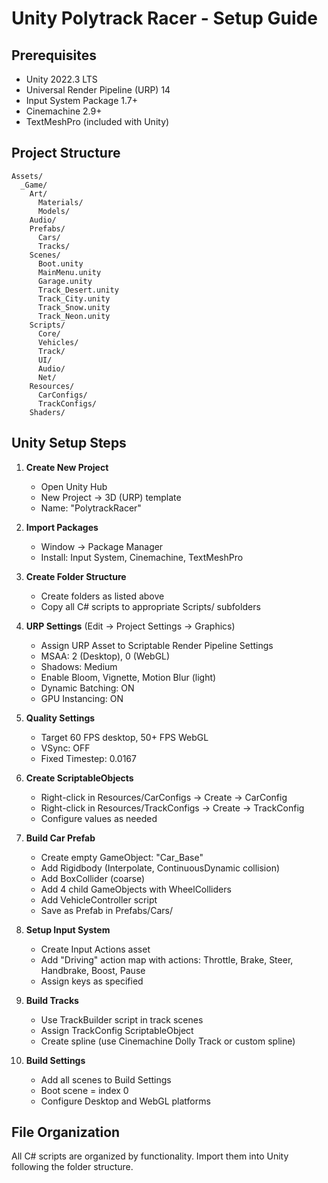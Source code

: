 # Unity Polytrack Racer - Setup Guide

## Prerequisites
- Unity 2022.3 LTS
- Universal Render Pipeline (URP) 14
- Input System Package 1.7+
- Cinemachine 2.9+
- TextMeshPro (included with Unity)

## Project Structure
```
Assets/
  _Game/
    Art/
      Materials/
      Models/
    Audio/
    Prefabs/
      Cars/
      Tracks/
    Scenes/
      Boot.unity
      MainMenu.unity
      Garage.unity
      Track_Desert.unity
      Track_City.unity
      Track_Snow.unity
      Track_Neon.unity
    Scripts/
      Core/
      Vehicles/
      Track/
      UI/
      Audio/
      Net/
    Resources/
      CarConfigs/
      TrackConfigs/
    Shaders/
```

## Unity Setup Steps

1. **Create New Project**
   - Open Unity Hub
   - New Project → 3D (URP) template
   - Name: "PolytrackRacer"

2. **Import Packages**
   - Window → Package Manager
   - Install: Input System, Cinemachine, TextMeshPro

3. **Create Folder Structure**
   - Create folders as listed above
   - Copy all C# scripts to appropriate Scripts/ subfolders

4. **URP Settings** (Edit → Project Settings → Graphics)
   - Assign URP Asset to Scriptable Render Pipeline Settings
   - MSAA: 2 (Desktop), 0 (WebGL)
   - Shadows: Medium
   - Enable Bloom, Vignette, Motion Blur (light)
   - Dynamic Batching: ON
   - GPU Instancing: ON

5. **Quality Settings**
   - Target 60 FPS desktop, 50+ FPS WebGL
   - VSync: OFF
   - Fixed Timestep: 0.0167

6. **Create ScriptableObjects**
   - Right-click in Resources/CarConfigs → Create → CarConfig
   - Right-click in Resources/TrackConfigs → Create → TrackConfig
   - Configure values as needed

7. **Build Car Prefab**
   - Create empty GameObject: "Car_Base"
   - Add Rigidbody (Interpolate, ContinuousDynamic collision)
   - Add BoxCollider (coarse)
   - Add 4 child GameObjects with WheelColliders
   - Add VehicleController script
   - Save as Prefab in Prefabs/Cars/

8. **Setup Input System**
   - Create Input Actions asset
   - Add "Driving" action map with actions: Throttle, Brake, Steer, Handbrake, Boost, Pause
   - Assign keys as specified

9. **Build Tracks**
   - Use TrackBuilder script in track scenes
   - Assign TrackConfig ScriptableObject
   - Create spline (use Cinemachine Dolly Track or custom spline)

10. **Build Settings**
    - Add all scenes to Build Settings
    - Boot scene = index 0
    - Configure Desktop and WebGL platforms

## File Organization
All C# scripts are organized by functionality. Import them into Unity following the folder structure.

